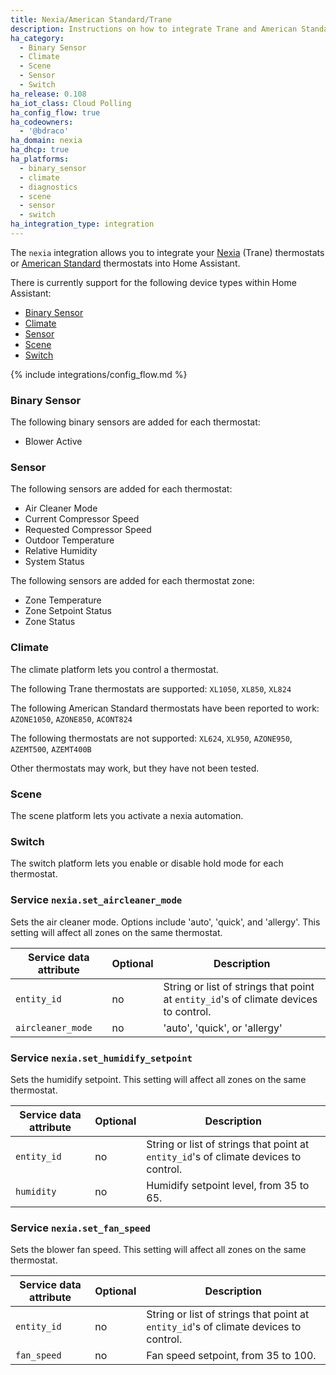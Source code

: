 ```yaml
---
title: Nexia/American Standard/Trane
description: Instructions on how to integrate Trane and American Standard thermostats into Home Assistant.
ha_category:
  - Binary Sensor
  - Climate
  - Scene
  - Sensor
  - Switch
ha_release: 0.108
ha_iot_class: Cloud Polling
ha_config_flow: true
ha_codeowners:
  - '@bdraco'
ha_domain: nexia
ha_dhcp: true
ha_platforms:
  - binary_sensor
  - climate
  - diagnostics
  - scene
  - sensor
  - switch
ha_integration_type: integration
---
```


The `nexia` integration allows you to integrate your [Nexia](https://mynexia.com/) (Trane) thermostats or [American Standard](https://asairhome.com/) thermostats into Home Assistant.

There is currently support for the following device types within Home Assistant:

- [Binary Sensor](#binary-sensor)
- [Climate](#climate)
- [Sensor](#sensor)
- [Scene](#scene)
- [Switch](#switch)

{% include integrations/config_flow.md %}

### Binary Sensor

The following binary sensors are added for each thermostat:

- Blower Active

### Sensor

The following sensors are added for each thermostat:

- Air Cleaner Mode
- Current Compressor Speed
- Requested Compressor Speed
- Outdoor Temperature
- Relative Humidity
- System Status

The following sensors are added for each thermostat zone:

- Zone Temperature
- Zone Setpoint Status
- Zone Status

### Climate

The climate platform lets you control a thermostat.

The following Trane thermostats are supported: `XL1050`, `XL850`, `XL824`

The following American Standard thermostats have been reported to work: `AZONE1050`, `AZONE850`, `ACONT824`

The following thermostats are not supported: `XL624`, `XL950`, `AZONE950`, `AZEMT500`, `AZEMT400B`

Other thermostats may work, but they have not been tested.

### Scene

The scene platform lets you activate a nexia automation.

### Switch

The switch platform lets you enable or disable hold mode for each thermostat.

### Service `nexia.set_aircleaner_mode`

Sets the air cleaner mode. Options include 'auto', 'quick', and 
'allergy'. This setting will affect all zones on the same thermostat.

| Service data attribute | Optional | Description |
| ---------------------- | -------- | ----------- |
| `entity_id` | no | String or list of strings that point at `entity_id`'s of climate devices to control.
| `aircleaner_mode` | no | 'auto', 'quick', or 'allergy'

### Service `nexia.set_humidify_setpoint`

Sets the humidify setpoint. This setting will affect all zones on the same thermostat.

| Service data attribute | Optional | Description |
| ---------------------- | -------- | ----------- |
| `entity_id` | no | String or list of strings that point at `entity_id`'s of climate devices to control.
| `humidity` | no | Humidify setpoint level, from 35 to 65.

### Service `nexia.set_fan_speed`

Sets the blower fan speed. This setting will affect all zones on the same thermostat.

| Service data attribute | Optional | Description |
| ---------------------- | -------- | ----------- |
| `entity_id` | no | String or list of strings that point at `entity_id`'s of climate devices to control.
| `fan_speed` | no | Fan speed setpoint, from 35 to 100.